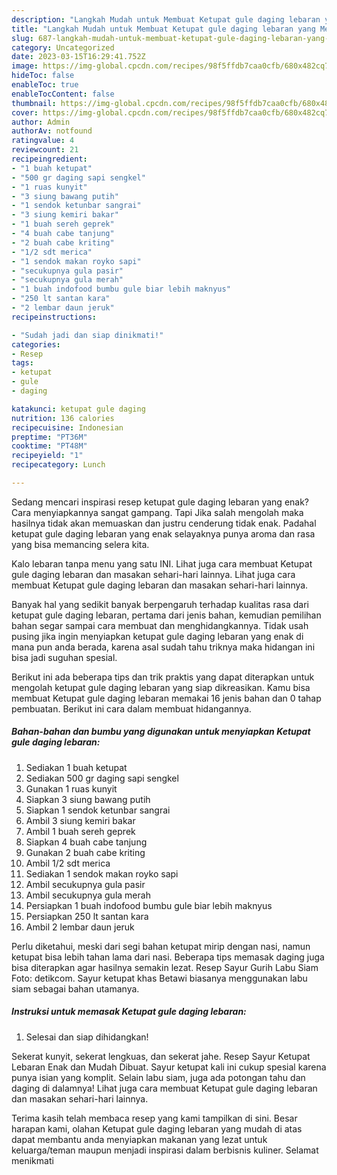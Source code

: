 ```yaml
---
description: "Langkah Mudah untuk Membuat Ketupat gule daging lebaran yang Menggugah Selera, Buat Buka Puasa}"
title: "Langkah Mudah untuk Membuat Ketupat gule daging lebaran yang Menggugah Selera, Buat Buka Puasa}"
slug: 687-langkah-mudah-untuk-membuat-ketupat-gule-daging-lebaran-yang-menggugah-selera-buat-buka-puasa
category: Uncategorized
date: 2023-03-15T16:29:41.752Z
image: https://img-global.cpcdn.com/recipes/98f5ffdb7caa0cfb/680x482cq70/ketupat-gule-daging-lebaran-foto-resep-utama.jpg
hideToc: false
enableToc: true
enableTocContent: false
thumbnail: https://img-global.cpcdn.com/recipes/98f5ffdb7caa0cfb/680x482cq70/ketupat-gule-daging-lebaran-foto-resep-utama.jpg
cover: https://img-global.cpcdn.com/recipes/98f5ffdb7caa0cfb/680x482cq70/ketupat-gule-daging-lebaran-foto-resep-utama.jpg
author: Admin
authorAv: notfound
ratingvalue: 4
reviewcount: 21
recipeingredient:
- "1 buah ketupat"
- "500 gr daging sapi sengkel"
- "1 ruas kunyit"
- "3 siung bawang putih"
- "1 sendok ketunbar sangrai"
- "3 siung kemiri bakar"
- "1 buah sereh geprek"
- "4 buah cabe tanjung"
- "2 buah cabe kriting"
- "1/2 sdt merica"
- "1 sendok makan royko sapi"
- "secukupnya gula pasir"
- "secukupnya gula merah"
- "1 buah indofood bumbu gule biar lebih maknyus"
- "250 lt santan kara"
- "2 lembar daun jeruk"
recipeinstructions:

- "Sudah jadi dan siap dinikmati!"
categories:
- Resep
tags:
- ketupat
- gule
- daging

katakunci: ketupat gule daging 
nutrition: 136 calories
recipecuisine: Indonesian
preptime: "PT36M"
cooktime: "PT48M"
recipeyield: "1"
recipecategory: Lunch

---
```



Sedang mencari inspirasi resep ketupat gule daging lebaran yang enak? Cara menyiapkannya sangat gampang. Tapi Jika salah mengolah maka hasilnya tidak akan memuaskan dan justru cenderung tidak enak. Padahal ketupat gule daging lebaran yang enak selayaknya punya aroma dan rasa yang bisa memancing selera kita.


Kalo lebaran tanpa menu yang satu INI. Lihat juga cara membuat Ketupat gule daging lebaran dan masakan sehari-hari lainnya. Lihat juga cara membuat Ketupat gule daging lebaran dan masakan sehari-hari lainnya.

Banyak hal yang sedikit banyak berpengaruh terhadap kualitas rasa dari ketupat gule daging lebaran, pertama dari jenis bahan, kemudian pemilihan bahan segar sampai cara membuat dan menghidangkannya. Tidak usah pusing jika ingin menyiapkan ketupat gule daging lebaran yang enak di mana pun anda berada, karena asal sudah tahu triknya maka hidangan ini bisa jadi suguhan spesial.


Berikut ini ada beberapa tips dan trik praktis yang dapat diterapkan untuk mengolah ketupat gule daging lebaran yang siap dikreasikan. Kamu bisa membuat Ketupat gule daging lebaran memakai 16 jenis bahan dan 0 tahap pembuatan. Berikut ini cara dalam membuat hidangannya.

<!--inarticleads1-->

##### Bahan-bahan dan bumbu yang digunakan untuk menyiapkan Ketupat gule daging lebaran:

1. Sediakan 1 buah ketupat
1. Sediakan 500 gr daging sapi sengkel
1. Gunakan 1 ruas kunyit
1. Siapkan 3 siung bawang putih
1. Siapkan 1 sendok ketunbar sangrai
1. Ambil 3 siung kemiri bakar
1. Ambil 1 buah sereh geprek
1. Siapkan 4 buah cabe tanjung
1. Gunakan 2 buah cabe kriting
1. Ambil 1/2 sdt merica
1. Sediakan 1 sendok makan royko sapi
1. Ambil secukupnya gula pasir
1. Ambil secukupnya gula merah
1. Persiapkan 1 buah indofood bumbu gule biar lebih maknyus
1. Persiapkan 250 lt santan kara
1. Ambil 2 lembar daun jeruk


Perlu diketahui, meski dari segi bahan ketupat mirip dengan nasi, namun ketupat bisa lebih tahan lama dari nasi. Beberapa tips memasak daging juga bisa diterapkan agar hasilnya semakin lezat. Resep Sayur Gurih Labu Siam Foto: detikcom. Sayur ketupat khas Betawi biasanya menggunakan labu siam sebagai bahan utamanya. 

<!--inarticleads2-->

##### Instruksi untuk memasak Ketupat gule daging lebaran:


1. Selesai dan siap dihidangkan!

Sekerat kunyit, sekerat lengkuas, dan sekerat jahe. Resep Sayur Ketupat Lebaran Enak dan Mudah Dibuat. Sayur ketupat kali ini cukup spesial karena punya isian yang komplit. Selain labu siam, juga ada potongan tahu dan daging di dalamnya! Lihat juga cara membuat Ketupat gule daging lebaran dan masakan sehari-hari lainnya. 

Terima kasih telah membaca resep yang kami tampilkan di sini. Besar harapan kami, olahan Ketupat gule daging lebaran yang mudah di atas dapat membantu anda menyiapkan makanan yang lezat untuk keluarga/teman maupun menjadi inspirasi dalam berbisnis kuliner. Selamat menikmati
